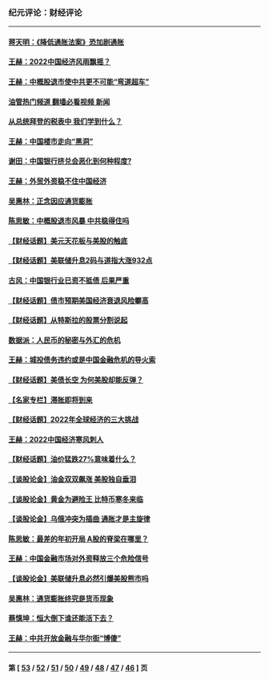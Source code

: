 ### 纪元评论：财经评论
---
#### [蒋天明：《降低通胀法案》恐加剧通胀](../../pages/nsc1026/n13806996.md?09190330) 
#### [王赫：2022中国经济风雨飘摇？](../../pages/nsc1026/n13803207.md?09190330) 
#### [王赫：中概股退市使中共更不可能“弯道超车”](../../pages/nsc1026/n13802858.md?09190330) 
#### [油管热门频道 翻墙必看视频 新闻](ok?09190330)
#### [从总统拜登的税表中 我们学到什么？](../../pages/nsc1026/n13773081.md?09190330) 
#### [王赫：中国楼市走向“黑洞”](../../pages/nsc1026/n13770647.md?09190330) 
#### [谢田：中国银行挤兑会恶化到何种程度?](../../pages/nsc1026/n13766965.md?09190330) 
#### [王赫：外贸外资稳不住中国经济](../../pages/nsc1026/n13753933.md?09190330) 
#### [吴惠林：正念因应通货膨胀](../../pages/nsc1026/n13750350.md?09190330) 
#### [陈思敏：中概股退市风暴 中共稳得住吗](../../pages/nsc1026/n13738978.md?09190330) 
#### [【财经话题】美元天花板与美股的触底](../../pages/nsc1026/n13736495.md?09190330) 
#### [【财经话题】美联储升息2码与道指大涨932点](../../pages/nsc1026/n13727377.md?09190330) 
#### [古风：中国银行业已资不抵债 后果严重](../../pages/nsc1026/n13726111.md?09190330) 
#### [【财经话题】债市预期美国经济衰退风险攀高](../../pages/nsc1026/n13698043.md?09190330) 
#### [【财经话题】从特斯拉的股票分割说起](../../pages/nsc1026/n13679733.md?09190330) 
#### [数据派：人民币的秘密与外汇的危机](../../pages/nsc1026/n13667092.md?09190330) 
#### [王赫：城投债务违约或是中国金融危机的导火索](../../pages/nsc1026/n13665322.md?09190330) 
#### [【财经话题】美债长空 为何美股却能反弹？](../../pages/nsc1026/n13665895.md?09190330) 
#### [【名家专栏】滞胀即将到来](../../pages/nsc1026/n13658171.md?09190330) 
#### [【财经话题】2022年全球经济的三大挑战](../../pages/nsc1026/n13654423.md?09190330) 
#### [王赫：2022中国经济寒风刺人](../../pages/nsc1026/n13651403.md?09190330) 
#### [【财经话题】油价猛跌27%意味着什么？](../../pages/nsc1026/n13648767.md?09190330) 
#### [【谈股论金】油金双双飙涨 美股独自垂泪](../../pages/nsc1026/n13631742.md?09190330) 
#### [【谈股论金】黄金为避险王 比特币寒冬来临](../../pages/nsc1026/n13600406.md?09190330) 
#### [【谈股论金】乌俄冲突为插曲 通胀才是主旋律](../../pages/nsc1026/n13576797.md?09190330) 
#### [陈思敏：最差的年初开局 A股的脊梁在哪里？](../../pages/nsc1026/n13558359.md?09190330) 
#### [王赫：中国金融市场对外资释放三个危险信号](../../pages/nsc1026/n13546389.md?09190330) 
#### [【谈股论金】美联储升息必然引爆美股熊市吗](../../pages/nsc1026/n13519194.md?09190330) 
#### [吴惠林：通货膨胀终究是货币现象](../../pages/nsc1026/n13512979.md?09190330) 
#### [蔡慎坤：恒大倒下谁还能活下去？](../../pages/nsc1026/n13501831.md?09190330) 
#### [王赫：中共开放金融与华尔街“博傻”](../../pages/nsc1026/n13501138.md?09190330) 

---
#### 第 [ [53](./53.md?09190330) / [52](./52.md?09190330) / [51](./51.md?09190330) / [50](./50.md?09190330) / [49](./49.md?09190330) / [48](./48.md?09190330) / [47](./47.md?09190330) / [46](./46.md?09190330) ] 页
